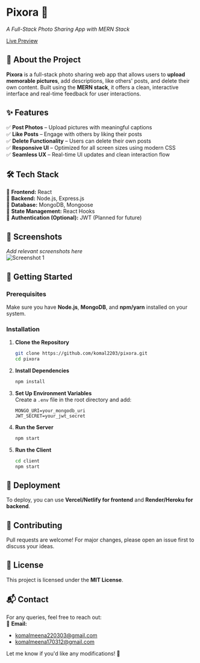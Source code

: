 # **Pixora 📸**  
_A Full-Stack Photo Sharing App with MERN Stack_  

[Live Preview](https://pixora-frontend.onrender.com/)  

## 🚀 **About the Project**  
**Pixora** is a full-stack photo sharing web app that allows users to **upload memorable pictures**, add descriptions, like others' posts, and delete their own content. Built using the **MERN stack**, it offers a clean, interactive interface and real-time feedback for user interactions.

## ✨ **Features**  
✅ **Post Photos** – Upload pictures with meaningful captions  
✅ **Like Posts** – Engage with others by liking their posts  
✅ **Delete Functionality** – Users can delete their own posts  
✅ **Responsive UI** – Optimized for all screen sizes using modern CSS  
✅ **Seamless UX** – Real-time UI updates and clean interaction flow  

## 🛠 **Tech Stack**  
🔹 **Frontend:** React  
🔹 **Backend:** Node.js, Express.js  
🔹 **Database:** MongoDB, Mongoose  
🔹 **State Management:** React Hooks  
🔹 **Authentication (Optional):** JWT (Planned for future)

## 📸 **Screenshots**  
_Add relevant screenshots here_  
![Screenshot 1](![image](https://github.com/user-attachments/assets/dc9ee6c7-d4a0-4325-8926-1a0eda09faf8)
)  

## 🚀 **Getting Started**  

### **Prerequisites**  
Make sure you have **Node.js**, **MongoDB**, and **npm/yarn** installed on your system.  

### **Installation**  

1. **Clone the Repository**  
   ```bash
   git clone https://github.com/komal2203/pixora.git
   cd pixora
   ```

2. **Install Dependencies**  
   ```bash
   npm install
   ```

3. **Set Up Environment Variables**  
   Create a `.env` file in the root directory and add:  
   ```env
   MONGO_URI=your_mongodb_uri
   JWT_SECRET=your_jwt_secret
   ```

4. **Run the Server**  
   ```bash
   npm start
   ```

5. **Run the Client**  
   ```bash
   cd client
   npm start
   ```

## 🚀 **Deployment**  
To deploy, you can use **Vercel/Netlify for frontend** and **Render/Heroku for backend**.  

## 🤝 **Contributing**  
Pull requests are welcome! For major changes, please open an issue first to discuss your ideas.  

## 📜 **License**  
This project is licensed under the **MIT License**.  

## 📬 **Contact**  
For any queries, feel free to reach out:  
📧 **Email:**  
- [komalmeena220303@gmail.com](mailto:komalmeena220303@gmail.com)  
- [komalmeena170312@gmail.com](mailto:komalmeena170312@gmail.com)


Let me know if you'd like any modifications! 🚀

